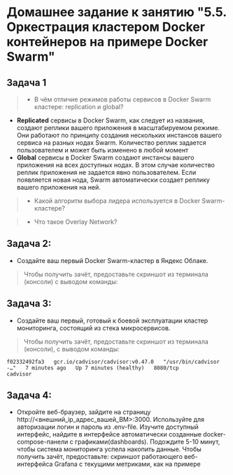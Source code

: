 # Домашнее задание к занятию "5.5. Оркестрация кластером Docker контейнеров на примере Docker Swarm"

## Задача 1

> - В чём отличие режимов работы сервисов в Docker Swarm кластере: replication и global?
 
  - **Replicated** сервисы в Docker Swarm, как следует из названия, создают реплики вашего приложения в масштабируемом режиме. 
Они работают по принципу создания нескольких инстансов вашего сервиса на разных нодах Swarm. 
Количество реплик задается пользователем и может быть изменено в любой момент
  - **Global** сервисы в Docker Swarm создают инстансы вашего приложения на всех доступных нодах. 
В этом случае количество реплик приложения не задается явно пользователем. Если появляется новая нода, Swarm автоматически создает реплику вашего приложения на ней.

> - Какой алгоритм выбора лидера используется в Docker Swarm-кластере?

> - Что такое Overlay Network?


## Задача 2:
* Создайте ваш первый Docker Swarm-кластер в Яндекс Облаке.
>Чтобы получить зачёт, предоставьте скриншот из терминала (консоли) с выводом команды:
 

          
 
## Задача 3:
* Создайте ваш первый, готовый к боевой эксплуатации кластер мониторинга, состоящий из стека микросервисов.
> Чтобы получить зачёт, предоставьте скриншот из терминала (консоли), с выводом команды:

    f02332492fa3   gcr.io/cadvisor/cadvisor:v0.47.0   "/usr/bin/cadvisor -…"   7 minutes ago   Up 7 minutes (healthy)   8080/tcp                                                                           cadvisor

  

## Задача 4:
* Откройте веб-браузер, зайдите на страницу http://<внешний_ip_адрес_вашей_ВМ>:3000.
Используйте для авторизации логин и пароль из .env-file.
Изучите доступный интерфейс, найдите в интерфейсе автоматически созданные docker-compose-панели с графиками(dashboards).
Подождите 5-10 минут, чтобы система мониторинга успела накопить данные.
Чтобы получить зачёт, предоставьте:
скриншот работающего веб-интерфейса Grafana с текущими метриками, как на примере




